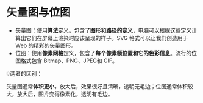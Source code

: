 # 矢量图与位图

* 矢量图：使用**算法**定义，包含了**图形和路径的定义**，电脑可以根据这些定义计算出它们在屏幕上渲染时应该呈现的样子。SVG 格式可以让我们创造用于 Web 的精彩的矢量图形。
* 位图：使用**像素网格**定义，包含了**每个像素额位置和它的色彩信息**。流行的位图格式包含 Bitmap、PNG、JPEG和 GIF。

💡两者的区别：

矢量图通常**体积更小**，放大后，效果很好且清晰，透明无毛边；位图通常体积较大，放大后，图片变得像素化，透明有毛边。

